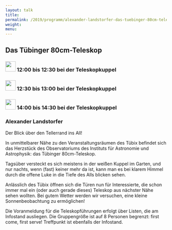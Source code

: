 ```yaml
---
layout: talk
title:
permalink: /2019/programm/alexander-landstorfer-das-tuebinger-80cm-teleskop/
weight:
menu:
---
```

## Das Tübinger 80cm-Teleskop

### <img height = "32" src="../../../images/talk.svg"> 12:00 bis 12:30 bei der Teleskopkuppel

### <img height = "32" src="../../../images/talk.svg"> 12:30 bis 13:00 bei der Teleskopkuppel

### <img height = "32" src="../../../images/talk.svg"> 14:00 bis 14:30 bei der Teleskopkuppel

### Alexander Landstorfer

Der Blick über den Tellerrand ins All!

In unmittelbarer Nähe zu den Veranstaltungsräumen des Tübix befindet sich das Herzstück des Observatoriums des Instituts für Astronomie und Astrophysik: das Tübinger 80cm-Teleskop.

Tagsüber versteckt es sich meistens in der weißen Kuppel im Garten, und nur nachts, wenn (fast) keiner mehr da ist, kann man es bei klarem Himmel durch die offene Luke in die Tiefe des Alls blicken sehen.

Anlässlich des Tübix öffnen sich die Türen nun für Interessierte, die schon immer mal ein (oder auch gerade dieses) Teleskop aus nächster Nähe sehen wollten. Bei gutem Wetter werden wir versuchen, eine kleine Sonnenbeobachtung zu ermöglichen!

Die Voranmeldung für die Teleskopführungen erfolgt über Listen, die am Infostand ausliegen. Die Gruppengröße ist auf 8 Personen begrenzt: first come, first serve! Treffpunkt ist ebenfalls der Infostand.

